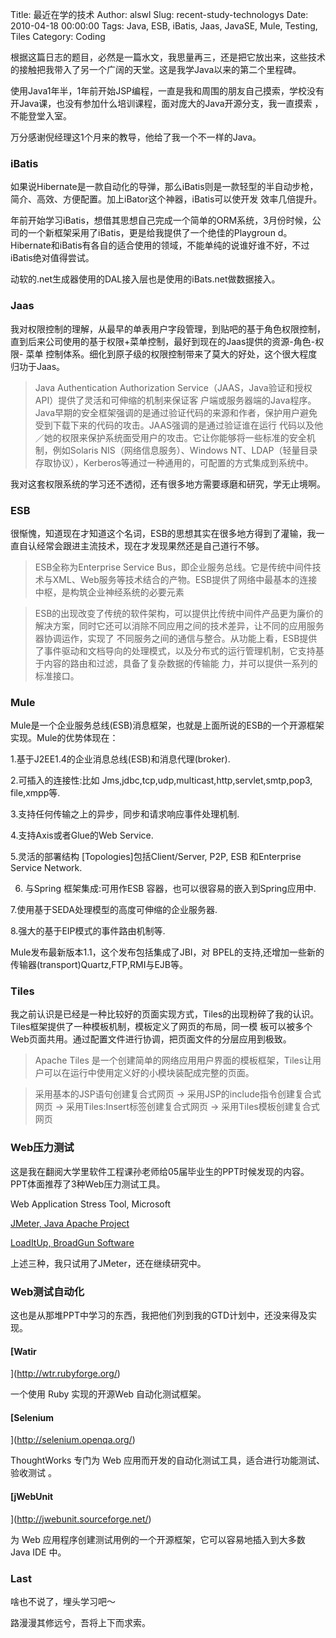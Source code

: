 Title: 最近在学的技术
Author: alswl
Slug: recent-study-technologys
Date: 2010-04-18 00:00:00
Tags: Java, ESB, iBatis, Jaas, JavaSE, Mule, Testing, Tiles
Category: Coding

根据这篇日志的题目，必然是一篇水文，我思量再三，还是把它放出来，这些技术的接触把我带入了另一个广阔的天堂。这是我学Java以来的第二个里程碑。

使用Java1年半，1年前开始JSP编程，一直是我和周围的朋友自己摸索，学校没有开Java课，也没有参加什么培训课程，面对庞大的Java开源分支，我一直摸索
，不能登堂入室。

万分感谢倪经理这1个月来的教导，他给了我一个不一样的Java。

### iBatis

如果说Hibernate是一款自动化的导弹，那么iBatis则是一款轻型的半自动步枪，简介、高效、方便配置。加上iBator这个神器，iBatis可以使开发
效率几倍提升。

年前开始学习iBatis，想借其思想自己完成一个简单的ORM系统，3月份时候，公司的一个新框架采用了iBatis，更是给我提供了一个绝佳的Playgroun
d。Hibernate和iBatis有各自的适合使用的领域，不能单纯的说谁好谁不好，不过iBatis绝对值得尝试。

动软的.net生成器使用的DAL接入层也是使用的iBats.net做数据接入。

### Jaas

我对权限控制的理解，从最早的单表用户字段管理，到贴吧的基于角色权限控制，直到后来公司使用的基于权限+菜单控制，最好到现在的Jaas提供的资源-角色-权限-
菜单 控制体系。细化到原子级的权限控制带来了莫大的好处，这个很大程度归功于Jaas。

> Java Authentication Authorization Service（JAAS，Java验证和授权API）提供了灵活和可伸缩的机制来保证客
户端或服务器端的Java程序。Java早期的安全框架强调的是通过验证代码的来源和作者，保护用户避免受到下载下来的代码的攻击。JAAS强调的是通过验证谁在运行
代码以及他／她的权限来保护系统面受用户的攻击。它让你能够将一些标准的安全机制，例如Solaris NIS（网络信息服务）、Windows
NT、LDAP（轻量目录存取协议），Kerberos等通过一种通用的，可配置的方式集成到系统中。

我对这套权限系统的学习还不透彻，还有很多地方需要琢磨和研究，学无止境啊。

### ESB

很惭愧，知道现在才知道这个名词，ESB的思想其实在很多地方得到了灌输，我一直自认经常会跟进主流技术，现在才发现果然还是自己道行不够。

> ESB全称为Enterprise Service
Bus，即企业服务总线。它是传统中间件技术与XML、Web服务等技术结合的产物。ESB提供了网络中最基本的连接中枢，是构筑企业神经系统的必要元素

>

> ESB的出现改变了传统的软件架构，可以提供比传统中间件产品更为廉价的解决方案，同时它还可以消除不同应用之间的技术差异，让不同的应用服务器协调运作，实现了
不同服务之间的通信与整合。从功能上看，ESB提供了事件驱动和文档导向的处理模式，以及分布式的运行管理机制，它支持基于内容的路由和过滤，具备了复杂数据的传输能
力，并可以提供一系列的标准接口。

### Mule

Mule是一个企业服务总线(ESB)消息框架，也就是上面所说的ESB的一个开源框架实现。Mule的优势体现在：

1.基于J2EE1.4的企业消息总线(ESB)和消息代理(broker).

2.可插入的连接性:比如 Jms,jdbc,tcp,udp,multicast,http,servlet,smtp,pop3, file,xmpp等.

3.支持任何传输之上的异步，同步和请求响应事件处理机制.

4.支持Axis或者Glue的Web Service.

5.灵活的部署结构 [Topologies]包括Client/Server, P2P, ESB 和Enterprise Service Network.

6. 与Spring 框架集成:可用作ESB 容器，也可以很容易的嵌入到Spring应用中.

7.使用基于SEDA处理模型的高度可伸缩的企业服务器.

8.强大的基于EIP模式的事件路由机制等.

Mule发布最新版本1.1，这个发布包括集成了JBI，对 BPEL的支持,还增加一些新的传输器(transport)Quartz,FTP,RMI与EJB等。

### Tiles

我之前认识是<include>已经是一种比较好的页面实现方式，Tiles的出现粉碎了我的认识。Tiles框架提供了一种模板机制，模板定义了网页的布局，同一模
板可以被多个Web页面共用。通过配置文件进行协调，把页面文件的分层应用到极致。

> Apache Tiles 是一个创建简单的网络应用用户界面的模板框架，Tiles让用户可以在运行中使用定义好的小模块装配成完整的页面。

>

> 采用基本的JSP语句创建复合式网页 -> 采用JSP的include指令创建复合式网页 -> 采用Tiles:Insert标签创建复合式网页 ->
采用Tiles模板创建复合式网页

### Web压力测试

这是我在翻阅大学里软件工程课孙老师给05届毕业生的PPT时候发现的内容。PPT体面推荐了3种Web压力测试工具。

Web Application Stress Tool, Microsoft

[JMeter, Java Apache Project](http://jakarta.apache.org/jmeter/)

[LoadItUp, BroadGun Software](http://www.broadgun.com)

上述三种，我只试用了JMeter，还在继续研究中。

### Web测试自动化

这也是从那堆PPT中学习的东西，我把他们列到我的GTD计划中，还没来得及实现。

#### [Watir

](http://wtr.rubyforge.org/)

一个使用 Ruby 实现的开源Web 自动化测试框架。

#### [Selenium

](http://selenium.openqa.org/)

ThoughtWorks 专门为 Web 应用而开发的自动化测试工具，适合进行功能测试、验收测试 。

#### [jWebUnit

](http://jwebunit.sourceforge.net/)

为 Web 应用程序创建测试用例的一个开源框架，它可以容易地插入到大多数 Java IDE 中。

### Last

啥也不说了，埋头学习吧～

路漫漫其修远兮，吾将上下而求索。

